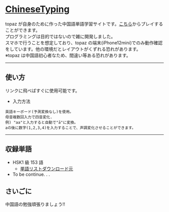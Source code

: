 # [ChineseTyping](https://github.com/topaz13/ChineseTyping)

topaz が自身のために作った中国語単語学習サイトです。[こちら](https://github.com/topaz13/ChineseTyping)からプレイすることができます。  
プログラミングは目的ではないので雑に開発しました。  
スマホで行うことを想定しており、topaz の端末(iPhone12mini)でのみ動作確認をしています。他の環境だとレイアウトがくずれる恐れがあります。  
※topaz は中国語初心者なため、間違い等ある恐れがあります。

---

## 使い方

リンクに飛べばすぐに使用可能です。

- 入力方法

```
英語キーボード(予測変換なし)を使用。
母音複数回入力で四音変化.
例) "aa"と入力すると自動で"ā"に変換。
aの後に数字(1,2,3,4)を入力することで、声調変化させることができます。
```

---

## 収録単語

- HSK1 級 153 語
  - [単語リストダウンロード元](https://12daimedaimonya-chinese.com/hsk-word-download/)
- To be continue. . .

## さいごに

中国語の勉強頑張りましょう!!
